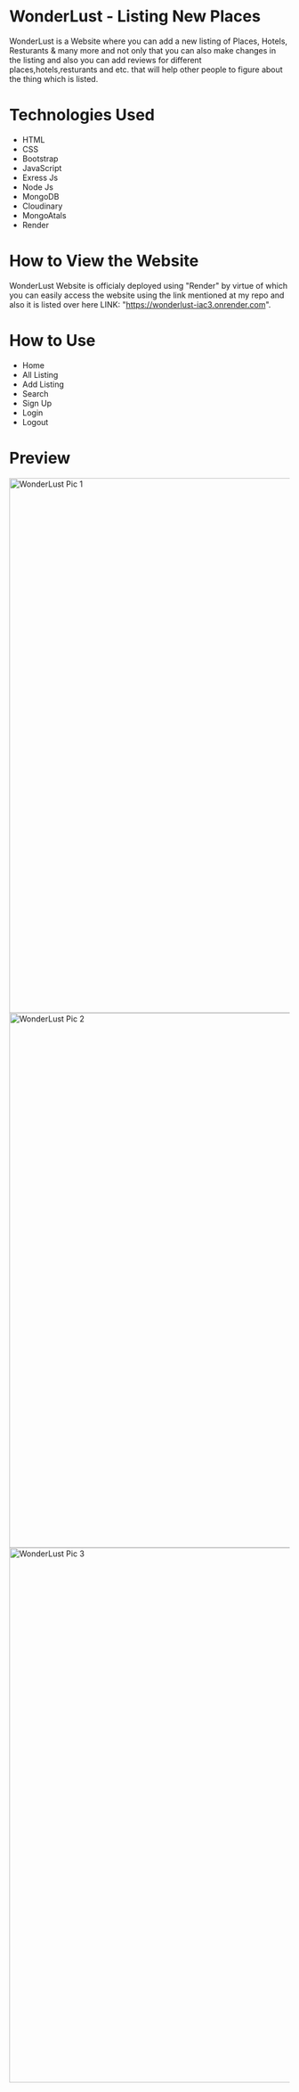 # WonderLust - Listing New Places
WonderLust is a Website where you can add a new listing of Places, Hotels, Resturants & many more and not only that you can also make changes in the listing and also you can add reviews for different places,hotels,resturants and etc. that will help other people to figure about the thing which is listed.
# Technologies Used
* HTML
* CSS
* Bootstrap
* JavaScript
* Exress Js
* Node Js
* MongoDB
* Cloudinary
* MongoAtals
* Render
# How to View the Website
WonderLust Website is officialy deployed using "Render" by virtue of which you can easily access the website using the link mentioned at my repo and also it is listed over here LINK: "https://wonderlust-iac3.onrender.com".
# How to Use
* Home
* All Listing
* Add Listing
* Search
* Sign Up
* Login
* Logout
# Preview
<img width="960" alt="WonderLust Pic 1" src="https://github.com/mdasifnawaz545/WonderLust/assets/126075328/a77c6143-1d5d-4c75-bb9c-cf63dfce3931">
<img width="960" alt="WonderLust Pic 2" src="https://github.com/mdasifnawaz545/WonderLust/assets/126075328/e37ec380-0336-409e-b156-195983052dea">
<img width="960" alt="WonderLust Pic 3" src="https://github.com/mdasifnawaz545/WonderLust/assets/126075328/d8320d4c-9b32-4dc6-a2b7-681ae3a39829">

  
